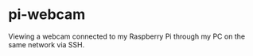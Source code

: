# pi-webcam
Viewing a webcam connected to my Raspberry Pi through my PC on the same network via SSH.

